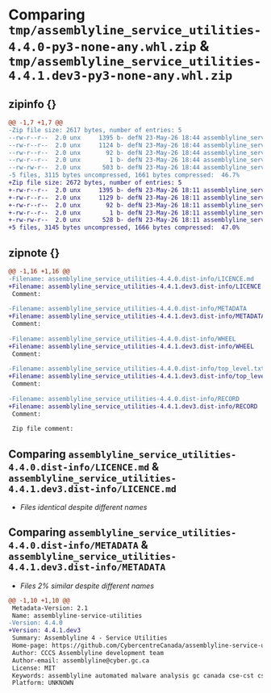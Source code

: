 # Comparing `tmp/assemblyline_service_utilities-4.4.0-py3-none-any.whl.zip` & `tmp/assemblyline_service_utilities-4.4.1.dev3-py3-none-any.whl.zip`

## zipinfo {}

```diff
@@ -1,7 +1,7 @@
-Zip file size: 2617 bytes, number of entries: 5
--rw-r--r--  2.0 unx     1395 b- defN 23-May-26 18:44 assemblyline_service_utilities-4.4.0.dist-info/LICENCE.md
--rw-r--r--  2.0 unx     1124 b- defN 23-May-26 18:44 assemblyline_service_utilities-4.4.0.dist-info/METADATA
--rw-r--r--  2.0 unx       92 b- defN 23-May-26 18:44 assemblyline_service_utilities-4.4.0.dist-info/WHEEL
--rw-r--r--  2.0 unx        1 b- defN 23-May-26 18:44 assemblyline_service_utilities-4.4.0.dist-info/top_level.txt
--rw-rw-r--  2.0 unx      503 b- defN 23-May-26 18:44 assemblyline_service_utilities-4.4.0.dist-info/RECORD
-5 files, 3115 bytes uncompressed, 1661 bytes compressed:  46.7%
+Zip file size: 2672 bytes, number of entries: 5
+-rw-r--r--  2.0 unx     1395 b- defN 23-May-26 18:11 assemblyline_service_utilities-4.4.1.dev3.dist-info/LICENCE.md
+-rw-r--r--  2.0 unx     1129 b- defN 23-May-26 18:11 assemblyline_service_utilities-4.4.1.dev3.dist-info/METADATA
+-rw-r--r--  2.0 unx       92 b- defN 23-May-26 18:11 assemblyline_service_utilities-4.4.1.dev3.dist-info/WHEEL
+-rw-r--r--  2.0 unx        1 b- defN 23-May-26 18:11 assemblyline_service_utilities-4.4.1.dev3.dist-info/top_level.txt
+-rw-rw-r--  2.0 unx      528 b- defN 23-May-26 18:11 assemblyline_service_utilities-4.4.1.dev3.dist-info/RECORD
+5 files, 3145 bytes uncompressed, 1666 bytes compressed:  47.0%
```

## zipnote {}

```diff
@@ -1,16 +1,16 @@
-Filename: assemblyline_service_utilities-4.4.0.dist-info/LICENCE.md
+Filename: assemblyline_service_utilities-4.4.1.dev3.dist-info/LICENCE.md
 Comment: 
 
-Filename: assemblyline_service_utilities-4.4.0.dist-info/METADATA
+Filename: assemblyline_service_utilities-4.4.1.dev3.dist-info/METADATA
 Comment: 
 
-Filename: assemblyline_service_utilities-4.4.0.dist-info/WHEEL
+Filename: assemblyline_service_utilities-4.4.1.dev3.dist-info/WHEEL
 Comment: 
 
-Filename: assemblyline_service_utilities-4.4.0.dist-info/top_level.txt
+Filename: assemblyline_service_utilities-4.4.1.dev3.dist-info/top_level.txt
 Comment: 
 
-Filename: assemblyline_service_utilities-4.4.0.dist-info/RECORD
+Filename: assemblyline_service_utilities-4.4.1.dev3.dist-info/RECORD
 Comment: 
 
 Zip file comment:
```

## Comparing `assemblyline_service_utilities-4.4.0.dist-info/LICENCE.md` & `assemblyline_service_utilities-4.4.1.dev3.dist-info/LICENCE.md`

 * *Files identical despite different names*

## Comparing `assemblyline_service_utilities-4.4.0.dist-info/METADATA` & `assemblyline_service_utilities-4.4.1.dev3.dist-info/METADATA`

 * *Files 2% similar despite different names*

```diff
@@ -1,10 +1,10 @@
 Metadata-Version: 2.1
 Name: assemblyline-service-utilities
-Version: 4.4.0
+Version: 4.4.1.dev3
 Summary: Assemblyline 4 - Service Utilities
 Home-page: https://github.com/CybercentreCanada/assemblyline-service-utilities/
 Author: CCCS Assemblyline development team
 Author-email: assemblyline@cyber.gc.ca
 License: MIT
 Keywords: assemblyline automated malware analysis gc canada cse-cst cse cst cyber cccs
 Platform: UNKNOWN
```

